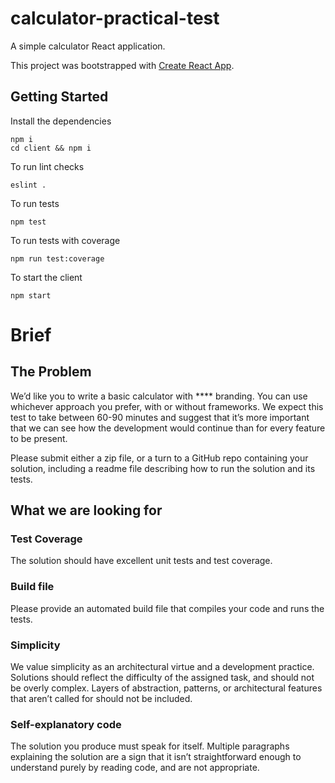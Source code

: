 # calculator-practical-test
A simple calculator React application.

This project was bootstrapped with [Create React App](https://github.com/facebookincubator/create-react-app).

## Getting Started

Install the dependencies

```
npm i
cd client && npm i
```

To run lint checks

```
eslint .
```

To run tests

```
npm test
```

To run tests with coverage

```
npm run test:coverage
```

To start the client

```
npm start
```

# Brief

## The Problem
We’d like you to write a basic calculator with **** branding. You can use whichever
approach you prefer, with or without frameworks. We expect this test to take between 60-90
minutes and suggest that it’s more important that we can see how the development would
continue than for every feature to be present.

Please submit either a zip file, or a turn to a GitHub repo containing your solution, including a
readme file describing how to run the solution and its tests.

## What we are looking for

### Test Coverage
The solution should have excellent unit tests and test coverage.

### Build file
Please provide an automated build file that compiles your code and runs the tests.

### Simplicity

We value simplicity as an architectural virtue and a development practice. Solutions should reflect
the difficulty of the assigned task, and should not be overly complex. Layers of abstraction,
patterns, or architectural features that aren’t called for should not be included.

### Self-explanatory code
The solution you produce must speak for itself. Multiple paragraphs explaining the solution are a
sign that it isn’t straightforward enough to understand purely by reading code, and are not
appropriate.
